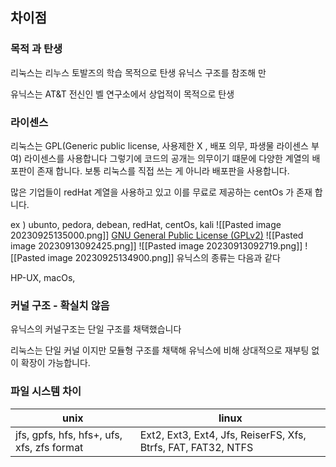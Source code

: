 ##  차이점

### 목적 과 탄생

리눅스는 리누스 토발즈의 학습 목적으로 탄생 유닉스 구조를 참조해 만

유닉스는 AT&T 전신인 벨 연구소에서 상업적이 목적으로 탄생

### 라이센스

리눅스는 GPL(Generic public license, 사용제한 X , 배포 의무, 파생물 라이센스 부여) 라이센스를 사용합니다 그렇기에 코드의 공개는 의무이기 떄문에 다양한 계열의 배포판이 존재 합니다. 보통 리눅스를 직접 쓰는 게 아니라 배포판을 사용합니다.

많은 기업들이 redHat 계열을 사용하고 있고 이를 무료로 제공하는 centOs 가 존재 합니다.

ex ) ubunto, pedora, debean, redHat, centOs, kali
![[Pasted image 20230925135000.png]]
[GNU General Public License (GPLv2)](https://www.olis.or.kr/license/Detailselect.do?lId=1004)
![[Pasted image 20230913092425.png]]
![[Pasted image 20230913092719.png]]
![[Pasted image 20230925134900.png]]
유닉스의 종류는 다음과 같다

HP-UX, macOs,

### 커널 구조 - 확실치 않음

유닉스의 커널구조는 단일 구조를 채택했습니다

리눅스는 단일 커널 이지만 모듈형 구조를 채택해 유닉스에 비해 상대적으로 재부팅 없이 확장이 가능합니다.

### 파일 시스템 차이

|unix|linux|
|---|---|
|jfs, gpfs, hfs, hfs+, ufs, xfs, zfs format|Ext2, Ext3, Ext4, Jfs, ReiserFS, Xfs, Btrfs, FAT, FAT32, NTFS|